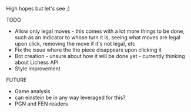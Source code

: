 High hopes but let's see ;)

TODO
* Allow only legal moves - this comes with a lot more things to be done, such as an indicator to whose turn it is, seeing what moves are legal upon click, removing the move if it's not legal, etc
* Fix the issue where the the piece disappears upon clicking it
* Bot creation - unsure about how it will be done yet - currently thinking about Lichess API 
* Style improvement


FUTURE
* Game analysis
* can einstein be in any way leveraged for this?
* PGN and FEN readers